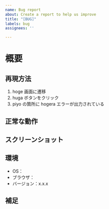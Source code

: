 ```yaml
---
name: Bug report
about: Create a report to help us improve
title: "[BUG]"
labels: bug
assignees: ''

---
```


# 概要

<!--  バグの内容を簡潔に記載してください** -->

## 再現方法

<!-- バグの再現方法を詳細に記載してください -->

1. hoge 画面に遷移
2. huga ボタンをクリック
3. piyo の箇所に hogera エラーが出力されている

## 正常な動作

<!-- 期待される動作を記載してください -->

## スクリーンショット

<!-- バグのスクリーンショットと共に説明を添付してください -->

## 環境

<!-- OS, ブラウザ, バージョンを記載してください -->

* OS：
* ブラウザ：
* バージョン：x.x.x

## 補足

<!-- 補足がある場合は記載をしてください -->
